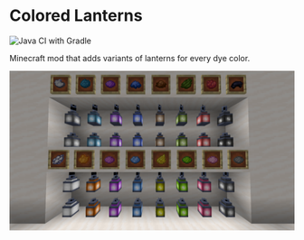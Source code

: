 # Colored Lanterns

![Java CI with Gradle](https://github.com/drewhannay/lantern-colors/workflows/Java%20CI%20with%20Gradle/badge.svg)

Minecraft mod that adds variants of lanterns for every dye color.

![All Lantern Colors](screenshots/all-lantern-colors.png)

